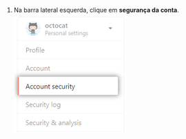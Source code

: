 1. Na barra lateral esquerda, clique em **segurança da conta**. ![Configurações de segurança da conta do usuário](/assets/images/help/settings/settings-sidebar-account-security.png)
